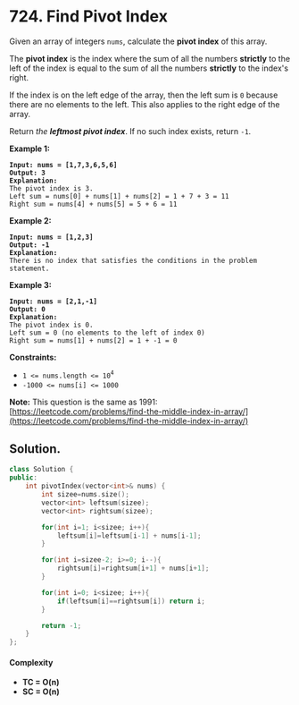 # 724. Find Pivot Index

Given an array of integers `nums`, calculate the **pivot index** of this array.

The **pivot index** is the index where the sum of all the numbers **strictly** to the left of the index is equal to the sum of all the numbers **strictly** to the index's right.

If the index is on the left edge of the array, then the left sum is `0` because there are no elements to the left. This also applies to the right edge of the array.

Return _the **leftmost pivot index**_. If no such index exists, return `-1`.

&#x20;

**Example 1:**

<pre><code><strong>Input: nums = [1,7,3,6,5,6]
</strong><strong>Output: 3
</strong><strong>Explanation:
</strong>The pivot index is 3.
Left sum = nums[0] + nums[1] + nums[2] = 1 + 7 + 3 = 11
Right sum = nums[4] + nums[5] = 5 + 6 = 11
</code></pre>

**Example 2:**

<pre><code><strong>Input: nums = [1,2,3]
</strong><strong>Output: -1
</strong><strong>Explanation:
</strong>There is no index that satisfies the conditions in the problem statement.
</code></pre>

**Example 3:**

<pre><code><strong>Input: nums = [2,1,-1]
</strong><strong>Output: 0
</strong><strong>Explanation:
</strong>The pivot index is 0.
Left sum = 0 (no elements to the left of index 0)
Right sum = nums[1] + nums[2] = 1 + -1 = 0
</code></pre>

&#x20;

**Constraints:**

* `1 <= nums.length <= 10`<sup>`4`</sup>
* `-1000 <= nums[i] <= 1000`

&#x20;

**Note:** This question is the same as 1991: [https://leetcode.com/problems/find-the-middle-index-in-array/](https://leetcode.com/problems/find-the-middle-index-in-array/)



## Solution.

```cpp
class Solution {
public:
    int pivotIndex(vector<int>& nums) {
        int sizee=nums.size();
        vector<int> leftsum(sizee);
        vector<int> rightsum(sizee);

        for(int i=1; i<sizee; i++){
            leftsum[i]=leftsum[i-1] + nums[i-1];
        }

        for(int i=sizee-2; i>=0; i--){
            rightsum[i]=rightsum[i+1] + nums[i+1];
        }

        for(int i=0; i<sizee; i++){
            if(leftsum[i]==rightsum[i]) return i;
        }

        return -1;
    }
};
```

#### Complexity

* **TC = O(n)**
* **SC = O(n)**



